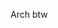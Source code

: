 Arch btw

<!---
jenseinarsen/jenseinarsen is a ✨ special ✨ repository because its `README.md` (this file) appears on your GitHub profile.
You can click the Preview link to take a look at your changes.
--->
